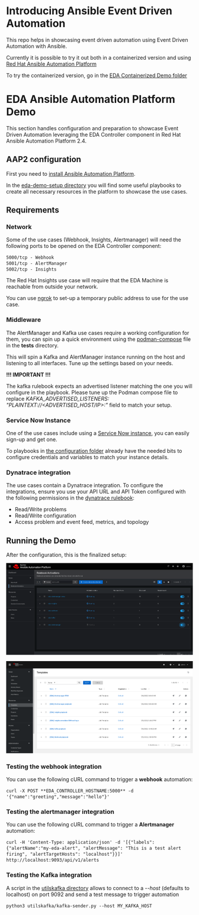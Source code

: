 # Introducing Ansible Event Driven Automation

This repo helps in showcasing event driven automation using Event Driven Automation with Ansible.

Currently it is possible to try it out both in a containerized version and using [Red Hat Ansible Automation Platform](https://www.redhat.com/en/technologies/management/ansible)

To try the containerized version, go in the [EDA Containerized Demo folder](./eda-podman-demo/)

# EDA Ansible Automation Platform Demo

This section handles configuration and preparation to showcase Event Driven Automation leveraging the EDA Controller component in Red Hat Ansible Automation Platform 2.4.

## AAP2 configuration

First you need to [install Ansible Automation Platform](https://access.redhat.com/documentation/en-us/red_hat_ansible_automation_platform/2.4/html/red_hat_ansible_automation_platform_installation_guide).

In the [eda-demo-setup directory](./eda-demo-setup/) you will find some useful playbooks to create all necessary resources in the platform to showcase the use cases.

## Requirements

### Network

Some of the use cases (Webhook, Insights, Alertmanager) will need the following ports to be opened on the EDA Controller component:

    5000/tcp - Webhook
    5001/tcp - AlertManager
    5002/tcp - Insights

The Red Hat Insights use case will require that the EDA Machine is reachable from outside your network.

You can use [ngrok](https://ngrok.com/) to set-up a temporary public address to use for the use case.

### Middleware

The AlertManager and Kafka use cases require a working configuration for them, you can spin up a quick environment using the [podman-compose](./utilspodman-compose.yml) file in the **tests** directory.

This will spin a Kafka and AlertManager instance running on the host and listening to all interfaces. Tune up the settings based on your needs.

**!!! IMPORTANT !!!**

The kafka rulebook expects an advertised listener matching the one you will configure in the playbook. Please tune up the Podman compose file to replace _KAFKA_ADVERTISED_LISTENERS: "PLAINTEXT://<ADVERTISED_HOST/IP>:<PORT>"_ field to match your setup.

### Service Now Instance

One of the use cases include using a [Service Now instance](https://developer.servicenow.com/), you can easily sign-up and get one.

To playbooks in [the configuration folder](./eda-demo-setup/) already have the needed bits to configure credentials and variables to match your instance details.

### Dynatrace integration

The use cases contain a Dynatrace integration.
To configure the integrations, ensure you use your API URL and API Token configured with the following permissions in the [dynatrace rulebook](./eda-ansible/eda-rulebook-dynatrace.yml):

- Read/Write problems
- Read/Write configuration
- Access problem and event feed, metrics, and topology

## Running the Demo

After the configuration, this is the finalized setup:

![](./assets/eda_rulebooks.png)

![](./assets/aap2_templates.png)

### Testing the webhook integration

You can use the following cURL command to trigger a **webhook** automation:

    curl -X POST **EDA_CONTROLLER_HOSTNAME:5000** -d '{"name":"greeting","message":"hello"}'

### Testing the alertmanager integration

You can use the following cURL command to trigger a **Alertmanager** automation:

    curl -H 'Content-Type: application/json' -d '[{"labels":{"alertName":"my-eda-alert", "alertMessage": "This is a test alert firing", "alertTargetHosts": "localhost"}}]' http://localhost:9093/api/v1/alerts

### Testing the Kafka integration

A script in the [utilskafka directory](./utilskafka/) allows to connect to a _--host_ (defaults to localhost) on port 9092 and send a test message to trigger automation

    python3 utilskafka/kafka-sender.py --host MY_KAFKA_HOST
